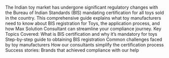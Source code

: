 The Indian toy market has undergone significant regulatory changes with the Bureau of Indian Standards (BIS) mandating certification for all toys sold in the country. This comprehensive guide explains what toy manufacturers need to know about BIS registration for Toys, the application process, and how Max Solution Consultant can streamline your compliance journey.
Key Topics Covered:
What is BIS certification and why it’s mandatory for toys
Step-by-step guide to obtaining BIS registration
Common challenges faced by toy manufacturers
How our consultants simplify the certification process
Success stories: Brands that achieved compliance with our help
